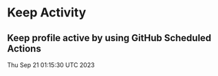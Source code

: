# Keep Activity 
Keep profile active by using GitHub Scheduled Actions
--- 
Thu Sep 21 01:15:30 UTC 2023